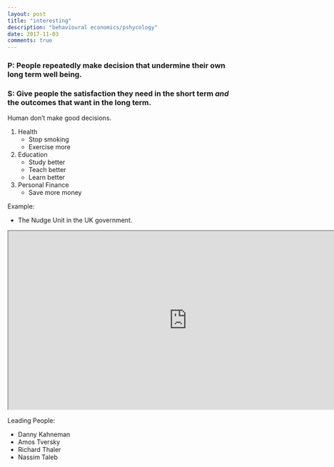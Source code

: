 ```yaml
---
layout: post
title: "interesting"
description: "behavioural economics/pshycology"
date: 2017-11-03
comments: true
---
```


### P: People repeatedly make decision that undermine their own long term well being.

### S: Give people the satisfaction they need in the short term *and* the outcomes that want in the long term.

Human don’t make good decisions.

1. Health
	- Stop smoking
	- Exercise more
2. Education
	- Study better
	- Teach better
	- Learn better
3. Personal Finance
	- Save more money

Example: 
- The Nudge Unit in the UK government.

<iframe width="800" height="400" src="https://docs.google.com/spreadsheets/d/e/2PACX-1vQbhGJ1vWhHEqiSP5GWtoDDi-hoBd5OhuGNu7grNfqrNTimkB7VsohD0Ucckkvu2fyW0MrlLvQJhdBu/pubhtml?gid=1770440070&amp;single=true&amp;widget=true&amp;headers=false"></iframe>

Leading People:
- Danny Kahneman
- Amos Tversky
- Richard Thaler
- Nassim Taleb
